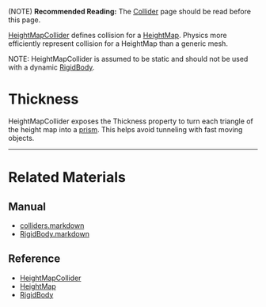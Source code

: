 (NOTE) **Recommended Reading:** The [Collider](https://github.com/ArendDanielek/ZeroDocsTest/blob/master/zero_editor_documentation/zeromanual/physics/colliders.markdown) page should be read before this page.

[HeightMapCollider](https://github.com/ArendDanielek/ZeroDocsTest/blob/master/code_reference/class_reference/HeightMapCollider.markdown) defines collision for a [HeightMap](https://github.com/ArendDanielek/ZeroDocsTest/blob/master/code_reference/class_reference/HeightMap.markdown). Physics more efficiently represent collision for a HeightMap than a generic mesh.

NOTE: HeightMapCollider is assumed to be static and should not be used with a dynamic [RigidBody](https://github.com/ArendDanielek/ZeroDocsTest/blob/master/zero_editor_documentation/zeromanual/physics/colliders/RigidBody.markdown).

 #  Thickness
HeightMapCollider exposes the Thickness  property to turn each triangle of the height map into a [prism](https://en.wikipedia.org/wiki/Triangular_prism ). This helps avoid tunneling with fast moving objects.

---
 #  Related Materials
 ##  Manual
 - [colliders.markdown](https://github.com/ArendDanielek/ZeroDocsTest/blob/master/zero_editor_documentation/zeromanual/physics/colliders.markdown)
 - [RigidBody.markdown](https://github.com/ArendDanielek/ZeroDocsTest/blob/master/zero_editor_documentation/zeromanual/physics/colliders/RigidBody.markdown)

 ##  Reference
 - [HeightMapCollider](https://github.com/ArendDanielek/ZeroDocsTest/blob/master/code_reference/class_reference/HeightMapCollider.markdown)
 - [HeightMap](https://github.com/ArendDanielek/ZeroDocsTest/blob/master/code_reference/class_reference/HeightMap.markdown)
 - [RigidBody](https://github.com/ArendDanielek/ZeroDocsTest/blob/master/code_reference/class_reference/RigidBody.markdown) 
  
  
  
  
  
  
  

 